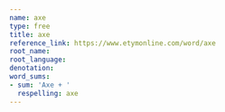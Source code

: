 ```yaml
---
name: axe
type: free
title: axe
reference_link: https://www.etymonline.com/word/axe
root_name: 
root_language: 
denotation: 
word_sums:
- sum: 'Axe + '
  respelling: axe
---
```

